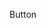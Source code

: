 <kdb id="buts" onclick="show()"> Button </kdb>

<script>
  show(){
    let shown = document.getElementById("buts");
    tagLine.setAttribute("style", "color:blue");
  }
</script>
